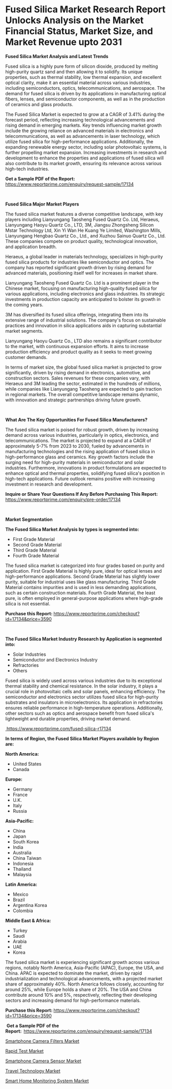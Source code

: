 <p><h1>Fused Silica Market Research Report Unlocks Analysis on the Market Financial Status, Market Size, and Market Revenue upto 2031</h1></p><p><strong>Fused Silica Market Analysis and Latest Trends</strong></p>
<p><p>Fused silica is a highly pure form of silicon dioxide, produced by melting high-purity quartz sand and then allowing it to solidify. Its unique properties, such as thermal stability, low thermal expansion, and excellent optical clarity, make it an essential material across various industries, including semiconductors, optics, telecommunications, and aerospace. The demand for fused silica is driven by its applications in manufacturing optical fibers, lenses, and semiconductor components, as well as in the production of ceramics and glass products.</p><p>The Fused Silica Market is expected to grow at a CAGR of 3.41% during the forecast period, reflecting increasing technological advancements and rising demand in emerging markets. Key trends influencing market growth include the growing reliance on advanced materials in electronics and telecommunications, as well as advancements in laser technology, which utilize fused silica for high-performance applications. Additionally, the expanding renewable energy sector, including solar photovoltaic systems, is further propelling market expansion. Increasing investments in research and development to enhance the properties and applications of fused silica will also contribute to its market growth, ensuring its relevance across various high-tech industries.</p></p>
<p><strong>Get a Sample PDF of the Report:&nbsp;</strong> <a href="https://www.reportprime.com/enquiry/request-sample/17134?utm_campaign=1110&utm_medium=2&utm_source=Github&utm_content=ia&utm_term=24112024&utm_id=fused-silica">https://www.reportprime.com/enquiry/request-sample/17134</a></p>
<p>&nbsp;</p>
<p><strong>Fused Silica Major Market Players</strong></p>
<p><p>The fused silica market features a diverse competitive landscape, with key players including Lianyungang Taosheng Fused Quartz Co. Ltd, Heraeus, Lianyungang Haoyu Quartz Co., LTD, 3M, Jiangsu Zhongsheng Silicon Mstar Technology Ltd, Xin Yi Wan He Kuang Ye Limited, Washington Mills, Lianyungang Hengbao Quartz Co., Ltd., and Xuzhou Sainuo Quartz Co., Ltd. These companies compete on product quality, technological innovation, and application breadth.</p><p>Heraeus, a global leader in materials technology, specializes in high-purity fused silica products for industries like semiconductor and optics. The company has reported significant growth driven by rising demand for advanced materials, positioning itself well for increases in market share.</p><p>Lianyungang Taosheng Fused Quartz Co. Ltd is a prominent player in the Chinese market, focusing on manufacturing high-quality fused silica for various applications, including electronics and glass industries. Its strategic investments in production capacity are anticipated to bolster its growth in the coming years.</p><p>3M has diversified its fused silica offerings, integrating them into its extensive range of industrial solutions. The company's focus on sustainable practices and innovation in silica applications aids in capturing substantial market segments.</p><p>Lianyungang Haoyu Quartz Co., LTD also remains a significant contributor to the market, with continuous expansion efforts. It aims to increase production efficiency and product quality as it seeks to meet growing customer demands.</p><p>In terms of market size, the global fused silica market is projected to grow significantly, driven by rising demand in electronics, automotive, and construction sectors. Sales revenues for these companies vary, with Heraeus and 3M leading the sector, estimated in the hundreds of millions, while companies like Lianyungang Taosheng are expected to gain traction in regional markets. The overall competitive landscape remains dynamic, with innovation and strategic partnerships driving future growth.</p></p>
<p>&nbsp;</p>
<p><strong>What Are The Key Opportunities For Fused Silica Manufacturers?</strong></p>
<p><p>The fused silica market is poised for robust growth, driven by increasing demand across various industries, particularly in optics, electronics, and telecommunications. The market is projected to expand at a CAGR of approximately 5-7% from 2023 to 2030, fueled by advancements in manufacturing technologies and the rising application of fused silica in high-performance glass and ceramics. Key growth factors include the surging need for high-purity materials in semiconductor and solar industries. Furthermore, innovations in product formulations are expected to enhance optical and thermal properties, solidifying fused silica's position in high-tech applications. Future outlook remains positive with increasing investment in research and development.</p></p>
<p><strong>Inquire or Share Your Questions If Any Before Purchasing This Report:</strong> <a href="https://www.reportprime.com/enquiry/pre-order/17134?utm_campaign=1110&utm_medium=2&utm_source=Github&utm_content=ia&utm_term=24112024&utm_id=fused-silica">https://www.reportprime.com/enquiry/pre-order/17134</a></p>
<p>&nbsp;</p>
<p><strong>Market Segmentation</strong></p>
<p><strong>The Fused Silica Market Analysis by types is segmented into:</strong></p>
<p><ul><li>First Grade Material</li><li>Second Grade Material</li><li>Third Grade Material</li><li>Fourth Grade Material</li></ul></p>
<p><p>The fused silica market is categorized into four grades based on purity and application. First Grade Material is highly pure, ideal for optical lenses and high-performance applications. Second Grade Material has slightly lower purity, suitable for industrial uses like glass manufacturing. Third Grade Material contains impurities and is used in less demanding applications, such as certain construction materials. Fourth Grade Material, the least pure, is often employed in general-purpose applications where high-grade silica is not essential.</p></p>
<p><strong>Purchase this Report:&nbsp;</strong><a href="https://www.reportprime.com/checkout?id=17134&price=3590&utm_campaign=1110&utm_medium=2&utm_source=Github&utm_content=ia&utm_term=24112024&utm_id=fused-silica">https://www.reportprime.com/checkout?id=17134&price=3590</a></p>
<p>&nbsp;</p>
<p><strong>The Fused Silica Market Industry Research by Application is segmented into:</strong></p>
<p><ul><li>Solar Industries</li><li>Semiconductor and Electronics Industry</li><li>Refractories</li><li>Others</li></ul></p>
<p><p>Fused silica is widely used across various industries due to its exceptional thermal stability and chemical resistance. In the solar industry, it plays a crucial role in photovoltaic cells and solar panels, enhancing efficiency. The semiconductor and electronics sector utilizes fused silica for high-purity substrates and insulators in microelectronics. Its application in refractories ensures reliable performance in high-temperature operations. Additionally, other sectors such as optics and aerospace benefit from fused silica's lightweight and durable properties, driving market demand.</p></p>
<p><a href="https://www.reportprime.com/fused-silica-r17134?utm_campaign=1110&utm_medium=2&utm_source=Github&utm_content=ia&utm_term=24112024&utm_id=fused-silica">&nbsp;https://www.reportprime.com/fused-silica-r17134</a></p>
<p><strong>In terms of Region, the Fused Silica Market Players available by Region are:</strong></p>
<p>
    <p> <strong> North America: </strong>
        <ul>
            <li>United States</li>
            <li>Canada</li>
        </ul>
        </p> 
    <p> <strong> Europe: </strong>
        <ul>
            <li>Germany</li>
            <li>France</li>
            <li>U.K.</li>
            <li>Italy</li>
            <li>Russia</li>
        </ul>
        </p> 
    <p> <strong> Asia-Pacific: </strong>
        <ul>
            <li>China</li>
            <li>Japan</li>
            <li>South Korea</li>
            <li>India</li>
            <li>Australia</li>
            <li>China Taiwan</li>
            <li>Indonesia</li>
            <li>Thailand</li>
            <li>Malaysia</li>
        </ul>
        </p> 
    <p> <strong> Latin America: </strong>
        <ul>
            <li>Mexico</li>
            <li>Brazil</li>
            <li>Argentina Korea</li>
            <li>Colombia</li>
        </ul>
        </p> 
    <p> <strong> Middle East & Africa: </strong>
        <ul>
            <li>Turkey</li>
            <li>Saudi</li>
            <li>Arabia</li>
            <li>UAE</li>
            <li>Korea</li>
        </ul>
    </p>
    </p>
<p><p>The fused silica market is experiencing significant growth across various regions, notably North America, Asia-Pacific (APAC), Europe, the USA, and China. APAC is expected to dominate the market, driven by rapid industrialization and technological advancements, with a projected market share of approximately 40%. North America follows closely, accounting for around 25%, while Europe holds a share of 20%. The USA and China contribute around 10% and 5%, respectively, reflecting their developing sectors and increasing demand for high-performance materials.</p></p>
<p><strong>Purchase this Report: </strong><a href="https://www.reportprime.com/checkout?id=17134&price=3590&utm_campaign=1110&utm_medium=2&utm_source=Github&utm_content=ia&utm_term=24112024&utm_id=fused-silica">https://www.reportprime.com/checkout?id=17134&price=3590</a></p>
<p>&nbsp;<strong>Get a Sample PDF of the Report:&nbsp;&nbsp;</strong><a href="https://www.reportprime.com/enquiry/request-sample/17134?utm_campaign=1110&utm_medium=2&utm_source=Github&utm_content=ia&utm_term=24112024&utm_id=fused-silica">https://www.reportprime.com/enquiry/request-sample/17134</a></p>
<p><strong></strong></p>
<p><p><a href="https://www.linkedin.com/pulse/comprehensive-smartphone-camera-filters-market-report-oocmc?utm_campaign=1110&utm_medium=2&utm_source=Github&utm_content=ia&utm_term=24112024&utm_id=fused-silica">Smartphone Camera Filters Market</a></p><p><a href="https://issuu.com/reportprime-2/docs/rapid-test-market-size-2030.pptx_eaa538ba9bfbd0?utm_campaign=1110&utm_medium=2&utm_source=Github&utm_content=ia&utm_term=24112024&utm_id=fused-silica">Rapid Test Market</a></p><p><a href="https://www.linkedin.com/pulse/smartphone-camera-sensor-industry-analysis-report-market-size-share-knvlc?utm_campaign=1110&utm_medium=2&utm_source=Github&utm_content=ia&utm_term=24112024&utm_id=fused-silica">Smartphone Camera Sensor Market</a></p><p><a href="https://issuu.com/reportprime-2/docs/travel-technology-market-size-2030._80aa46f58a9ee1?utm_campaign=1110&utm_medium=2&utm_source=Github&utm_content=ia&utm_term=24112024&utm_id=fused-silica">Travel Technology Market</a></p><p><a href="https://www.linkedin.com/pulse/insights-smart-home-monitoring-system-market-players-size-geographical-ndjve?utm_campaign=1110&utm_medium=2&utm_source=Github&utm_content=ia&utm_term=24112024&utm_id=fused-silica">Smart Home Monitoring System Market</a></p></p>